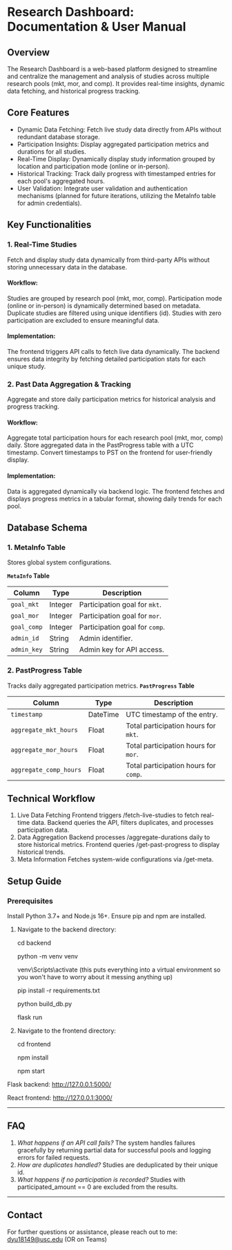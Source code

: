 # Research Dashboard: Documentation & User Manual
## Overview
The Research Dashboard is a web-based platform designed to streamline and centralize the management and analysis of studies across multiple research pools (mkt, mor, and comp). It provides real-time insights, dynamic data fetching, and historical progress tracking.

## Core Features
- Dynamic Data Fetching: Fetch live study data directly from APIs without redundant database storage.
- Participation Insights: Display aggregated participation metrics and durations for all studies.
- Real-Time Display: Dynamically display study information grouped by location and participation mode (online or in-person).
- Historical Tracking: Track daily progress with timestamped entries for each pool's aggregated hours.
- User Validation: Integrate user validation and authentication mechanisms (planned for future iterations, utilizing the MetaInfo table for admin credentials).
## Key Functionalities
### 1. Real-Time Studies
Fetch and display study data dynamically from third-party APIs without storing unnecessary data in the database.

#### Workflow:
Studies are grouped by research pool (mkt, mor, comp).
Participation mode (online or in-person) is dynamically determined based on metadata.
Duplicate studies are filtered using unique identifiers (id).
Studies with zero participation are excluded to ensure meaningful data.
#### Implementation:
The frontend triggers API calls to fetch live data dynamically.
The backend ensures data integrity by fetching detailed participation stats for each unique study.
### 2. Past Data Aggregation & Tracking
Aggregate and store daily participation metrics for historical analysis and progress tracking.

#### Workflow:
Aggregate total participation hours for each research pool (mkt, mor, comp) daily.
Store aggregated data in the PastProgress table with a UTC timestamp.
Convert timestamps to PST on the frontend for user-friendly display.
#### Implementation:
Data is aggregated dynamically via backend logic.
The frontend fetches and displays progress metrics in a tabular format, showing daily trends for each pool.
## Database Schema
### 1. MetaInfo Table
Stores global system configurations.

**`MetaInfo` Table**

| **Column**  | **Type**  | **Description**                     |
|-------------|-----------|-------------------------------------|
| `goal_mkt`  | Integer   | Participation goal for `mkt`.      |
| `goal_mor`  | Integer   | Participation goal for `mor`.      |
| `goal_comp` | Integer   | Participation goal for `comp`.     |
| `admin_id`  | String    | Admin identifier.                  |
| `admin_key` | String    | Admin key for API access.          |


### 2. PastProgress Table
Tracks daily aggregated participation metrics.
**`PastProgress` Table**

| **Column**             | **Type**  | **Description**                                  |
|------------------------|-----------|-------------------------------------------------|
| `timestamp`            | DateTime  | UTC timestamp of the entry.                     |
| `aggregate_mkt_hours`  | Float     | Total participation hours for `mkt`.           |
| `aggregate_mor_hours`  | Float     | Total participation hours for `mor`.           |
| `aggregate_comp_hours` | Float     | Total participation hours for `comp`.          |

## Technical Workflow
1. Live Data Fetching
Frontend triggers /fetch-live-studies to fetch real-time data.
Backend queries the API, filters duplicates, and processes participation data.
2. Data Aggregation
Backend processes /aggregate-durations daily to store historical metrics.
Frontend queries /get-past-progress to display historical trends.
3. Meta Information
Fetches system-wide configurations via /get-meta.
## Setup Guide
### Prerequisites
Install Python 3.7+ and Node.js 16+.
Ensure pip and npm are installed.

1. Navigate to the backend directory:

   cd backend

   python -m venv venv

   venv\Scripts\activate (this puts everything into a virtual environment so you won't have to worry about it messing anything up)
   
   pip install -r requirements.txt

   python build_db.py

   flask run

2. Navigate to the frontend directory:
   
   cd frontend

   npm install

   npm start

Flask backend: http://127.0.0.1:5000/

React frontend: http://127.0.0.1:3000/


-----
## FAQ
1. *What happens if an API call fails?* The system handles failures gracefully by returning partial data for successful pools and logging errors for failed requests.
2. *How are duplicates handled?* Studies are deduplicated by their unique id.
3. *What happens if no participation is recorded?* Studies with participated_amount == 0 are excluded from the results.
-----
## Contact
For further questions or assistance, please reach out to me: dyu18149@usc.edu (OR on Teams)